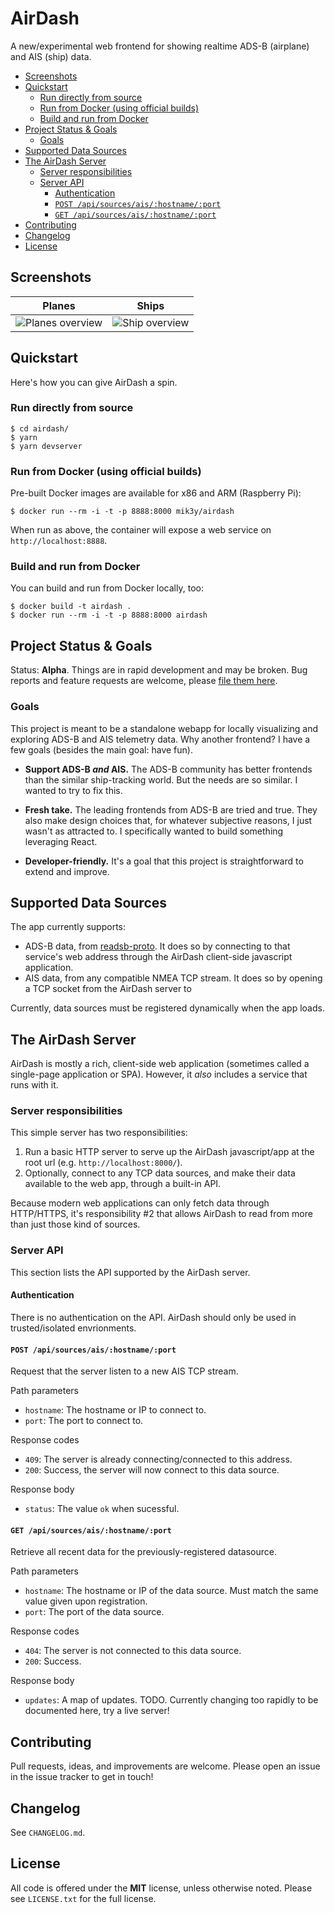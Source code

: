 
# AirDash

A new/experimental web frontend for showing realtime ADS-B (airplane) and AIS (ship) data.

<!-- START doctoc generated TOC please keep comment here to allow auto update -->
<!-- DON'T EDIT THIS SECTION, INSTEAD RE-RUN doctoc TO UPDATE -->


- [Screenshots](#screenshots)
- [Quickstart](#quickstart)
  - [Run directly from source](#run-directly-from-source)
  - [Run from Docker (using official builds)](#run-from-docker-using-official-builds)
  - [Build and run from Docker](#build-and-run-from-docker)
- [Project Status & Goals](#project-status--goals)
  - [Goals](#goals)
- [Supported Data Sources](#supported-data-sources)
- [The AirDash Server](#the-airdash-server)
  - [Server responsibilities](#server-responsibilities)
  - [Server API](#server-api)
    - [Authentication](#authentication)
    - [`POST /api/sources/ais/:hostname/:port`](#post-apisourcesaishostnameport)
    - [`GET /api/sources/ais/:hostname/:port`](#get-apisourcesaishostnameport)
- [Contributing](#contributing)
- [Changelog](#changelog)
- [License](#license)

<!-- END doctoc generated TOC please keep comment here to allow auto update -->

## Screenshots

Planes |  Ships
:-------------------------:|:-------------------------:
![Planes overview](https://user-images.githubusercontent.com/390829/103249996-cc0b6c00-493f-11eb-91a3-c5f423d9f250.png)  |  ![Ship overview](https://user-images.githubusercontent.com/390829/103249975-bbf38c80-493f-11eb-90dc-12af4b4a0620.png)

## Quickstart

Here's how you can give AirDash a spin.

### Run directly from source

```
$ cd airdash/
$ yarn
$ yarn devserver
```
### Run from Docker (using official builds)

Pre-built Docker images are available for x86 and ARM (Raspberry Pi):

```
$ docker run --rm -i -t -p 8888:8000 mik3y/airdash
```

When run as above, the container will expose a web service on `http://localhost:8888`.

### Build and run from Docker

You can build and run from Docker locally, too:

```
$ docker build -t airdash .
$ docker run --rm -i -t -p 8888:8000 airdash
```

## Project Status & Goals

Status: **Alpha**. Things are in rapid development and may be broken. Bug reports and feature requests are welcome, please [file them here](https://github.com/mik3y/airdash/issues).
### Goals

This project is meant to be a standalone webapp for locally visualizing and exploring ADS-B and AIS telemetry data. Why another frontend? I have a few goals (besides the main goal: have fun).

* **Support ADS-B _and_ AIS.** The ADS-B community has better frontends than the similar ship-tracking world. But the needs are so similar. I wanted to try to fix this.

* **Fresh take.** The leading frontends from ADS-B are tried and true. They also make design choices that, for whatever subjective reasons, I just wasn't as attracted to. I specifically wanted to build something leveraging React.

* **Developer-friendly.** It's a goal that this project is straightforward to extend and improve.

## Supported Data Sources

The app currently supports:

* ADS-B data, from [readsb-proto](https://github.com/Mictronics/readsb-protobuf). It does so by connecting to that service's web address through the AirDash client-side javascript application.
* AIS data, from any compatible NMEA TCP stream. It does so by opening a TCP socket from the AirDash server to 

Currently, data sources must be registered dynamically when the app loads.

## The AirDash Server

AirDash is mostly a rich, client-side web application (sometimes called a single-page application or SPA). However, it _also_ includes a service that runs with it.

### Server responsibilities

This simple server has two responsibilities:

1. Run a basic HTTP server to serve up the AirDash javascript/app at the root url (e.g. `http://localhost:8000/`).
2. Optionally, connect to any TCP data sources, and make their data available to the web app, through a built-in API.

Because modern web applications can only fetch data through HTTP/HTTPS, it's responsibility #2 that allows AirDash to read from more than just those kind of sources.

### Server API

This section lists the API supported by the AirDash server.

#### Authentication

There is no authentication on the API. AirDash should only be used in trusted/isolated envrionments.

#### `POST /api/sources/ais/:hostname/:port`

Request that the server listen to a new AIS TCP stream.

Path parameters
* `hostname`: The hostname or IP to connect to.
* `port`: The port to connect to.

Response codes
* `409`: The server is already connecting/connected to this address.
* `200`: Success, the server will now connect to this data source.

Response body
* `status`: The value `ok` when sucessful.

#### `GET /api/sources/ais/:hostname/:port`

Retrieve all recent data for the previously-registered datasource.

Path parameters
* `hostname`: The hostname or IP of the data source. Must match the same value given upon registration.
* `port`: The port of the data source.

Response codes
* `404`: The server is not connected to this data source.
* `200`: Success.

Response body
* `updates`: A map of updates. TODO. Currently changing too rapidly to be documented here, try a live server!

## Contributing

Pull requests, ideas, and improvements are welcome. Please open an issue in the issue tracker to get in touch!

## Changelog

See `CHANGELOG.md`.

## License

All code is offered under the **MIT** license, unless otherwise noted.  Please
see `LICENSE.txt` for the full license.
